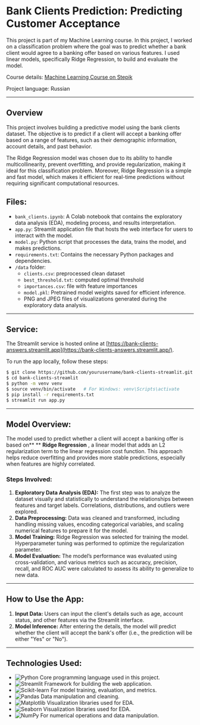 
# **Bank Clients Prediction: Predicting Customer Acceptance**

This project is part of my Machine Learning course. In this project, I worked on a classification problem where the goal was to predict whether a bank client would agree to a banking offer based on various features. I used linear models, specifically Ridge Regression, to build and evaluate the model.

Course details: [Machine Learning Course on Stepik](https://stepik.org/course/177215/syllabus)

Project language: Russian

---

## **Overview**

This project involves building a predictive model using the bank clients dataset. The objective is to predict if a client will accept a banking offer based on a range of features, such as their demographic information, account details, and past behavior.

The Ridge Regression model was chosen due to its ability to handle multicollinearity, prevent overfitting, and provide regularization, making it ideal for this classification problem. Moreover, Ridge Regression is a simple and fast model, which makes it efficient for real-time predictions without requiring significant computational resources.

## **Files:**

* `bank_clients.ipynb`: A Colab notebook that contains the exploratory data analysis (EDA), modeling process, and results interpretation.
* `app.py`: Streamlit application file that hosts the web interface for users to interact with the model.
* `model.py`: Python script that processes the data, trains the model, and makes predictions.
* `requirements.txt`: Contains the necessary Python packages and dependencies.
* `/data` folder:
  * `clients.csv`: preprocessed clean dataset
  * `best_threshold.txt`: computed optimal threshold
  * `importances.csv`: file with feature importances
  * `model.pkl`: Pretrained model weights saved for efficient inference.
  * PNG and JPEG files of visualizations generated during the exploratory data analysis.

---

## **Service:**

The Streamlit service is hosted online at [https://bank-clients-answers.streamlit.app](https://bank-clients-answers.streamlit.app/).

To run the app locally, follow these steps:

```bash
$ git clone https://github.com/yourusername/bank-clients-streamlit.git
$ cd bank-clients-streamlit
$ python -m venv venv
$ source venv/bin/activate   # For Windows: venv\Scripts\activate
$ pip install -r requirements.txt
$ streamlit run app.py
```

---

## **Model Overview:**

The model used to predict whether a client will accept a banking offer is based on** ** **Ridge Regression** , a linear model that adds an L2 regularization term to the linear regression cost function. This approach helps reduce overfitting and provides more stable predictions, especially when features are highly correlated.

### **Steps Involved:**

1. **Exploratory Data Analysis (EDA):**
   The first step was to analyze the dataset visually and statistically to understand the relationships between features and target labels. Correlations, distributions, and outliers were explored.
2. **Data Preprocessing:**
   Data was cleaned and transformed, including handling missing values, encoding categorical variables, and scaling numerical features to prepare it for the model.
3. **Model Training:**
   Ridge Regression was selected for training the model. Hyperparameter tuning was performed to optimize the regularization parameter.
4. **Model Evaluation:**
   The model’s performance was evaluated using cross-validation, and various metrics such as accuracy, precision, recall, and ROC AUC were calculated to assess its ability to generalize to new data.

---

## **How to Use the App:**

1. **Input Data:**
   Users can input the client's details such as age, account status, and other features via the Streamlit interface.
2. **Model Inference:**
   After entering the details, the model will predict whether the client will accept the bank's offer (i.e., the prediction will be either "Yes" or "No").

---



## **Technologies Used:**

* ![Python](https://img.shields.io/badge/python-white?style=flat&logo=python)  Core programming language used in this project.
* ![Streamlit](https://img.shields.io/badge/streamlit-white?style=flat&logo=streamlit) Framework for building the web application.
* ![Scikit-learn](https://img.shields.io/badge/Scikit-white?style=flat&logo=Scikit-learn) For model training, evaluation, and metrics.
* ![Pandas](https://img.shields.io/badge/Pandas-white?style=flat&logo=pandas&logoColor=black) Data manipulation and cleaning.
* ![Matplotlib](https://img.shields.io/badge/Matplotlib-white?style=flat&logo=matplotlib) Visualization libraries used for EDA.
* ![Seaborn](https://img.shields.io/badge/Seaborn-white?style=flat&logo=seaborn) Visualization libraries used for EDA.
* ![NumPy](https://img.shields.io/badge/NumPy-white?style=flat&logo=numpy&logoColor=black) For numerical operations and data manipulation.
